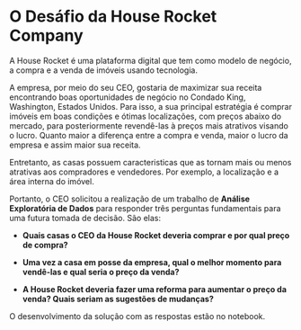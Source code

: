 # O Desáfio da House Rocket Company

A House Rocket é uma plataforma digital que tem como modelo de negócio, a compra e a venda de imóveis usando tecnologia.

A empresa, por meio do seu CEO, gostaria de maximizar sua receita encontrando boas oportunidades de negócio no Condado King, Washington, Estados Unidos. Para isso, a sua principal estratégia é comprar imóveis em boas condições e ótimas localizações, com preços abaixo do mercado, para posteriormente revendê-las à preços mais atrativos visando o lucro. Quanto maior a diferença entre a compra e venda, maior o lucro da empresa e assim maior sua receita.

Entretanto, as casas possuem caracteristicas que as tornam mais ou menos atrativas aos compradores e vendedores. Por exemplo, a localização e a área interna do imóvel.

Portanto, o CEO solicitou a realização de um trabalho de **Análise Exploratória de Dados** para responder três perguntas fundamentais para uma futura tomada de decisão. São elas:

- **Quais casas o CEO da House Rocket deveria comprar e por qual preço de compra?**


- **Uma vez a casa em posse da empresa, qual o melhor momento para vendê-las e qual seria o preço da venda?**


- **A House Rocket deveria fazer uma reforma para aumentar o preço da venda? Quais seriam as sugestões de mudanças?**


O desenvolvimento da solução com as respostas estão no notebook.
